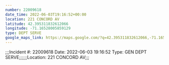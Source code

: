```yaml
---
number: 22009618
date_time: 2022-06-03T19:16:52+00:00
location: 221 CONCORD AV
latitude: 42.395311832612066
longitude: -71.16528005859129
type: DEPT SERVE
google_maps_link: https://maps.google.com/?q=42.395311832612066,-71.16528005859129
---
```


;;;Incident #: 22009618   Date: 2022-06-03 19:16:52   Type: GEN DEPT SERVE;;;;;;Location: 221 CONCORD AV;;;
